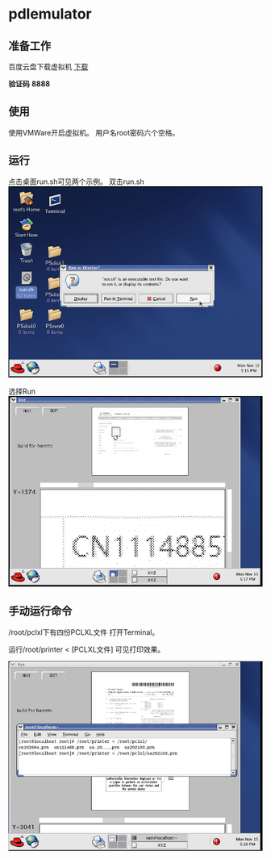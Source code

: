 # pdlemulator

## 准备工作
百度云盘下载虚拟机
[下载](https://pan.baidu.com/s/1SskiRyRqXKUas3r9fpO0ow)

**验证码** **8888**

## 使用

使用VMWare开启虚拟机。
用户名root密码六个空格。

## 运行
点击桌面run.sh可见两个示例。
双击run.sh
![image 双击run.sh](https://github.com/xuyaozhong/pdlemulator/blob/main/1115a.PNG)

选择Run
![image 选择Run](https://github.com/xuyaozhong/pdlemulator/blob/main/1115b.PNG)



## 手动运行命令
/root/pclxl下有四份PCLXL文件
打开Terminal。

运行/root/printer < [PCLXL文件]
可见打印效果。

![image ](https://github.com/xuyaozhong/pdlemulator/blob/main/1115c.PNG)
